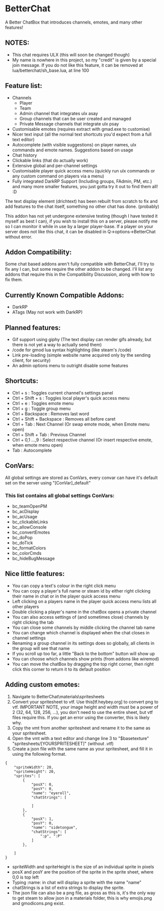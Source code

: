 # BetterChat
A Better ChatBox that introduces channels, emotes, and many other features!
## NOTES: 
- This chat requires ULX (this will soon be changed though)
- My name is nowhere in this project, so my "credit" is given by a special join message. If you do not like this feature, it can be removed at lua/betterchat/sh_base.lua, at line 100

## Feature list:
- Channels
  - Player
  - Team
  - Admin channel that integrates ulx asay
  - Group channels that can be user created and managed
  - Private Message channels that integrate ulx psay
- Customisable emotes (requires extract with gmad.exe to customise) 
- Nicer text input (all the normal text shortcuts you'd expect from a full text editor)
- Autocomplete (with visible suggestions) on player names, ulx commands and emote names. Suggestions based on usage
- Chat history
- Clickable links (that do actually work)
- Extensive global and per-channel settings
- Customisable player quick access menu (quickly run ulx commands or any custom command on players via a menu)
- Fully integrated DarkRP Support (Including groups, FAdmin, PM, etc.)
and many more smaller features, you just gotta try it out to find them all! :D

The text display element (drichtext) has been rebuilt from scratch to fix and add features to the chat itself, something no other chat has done. (probably)

This addon has not yet undergone extensive testing (though I have tested it myself as best I can), if you wish to install this on a server, please notify me so I can monitor it while in use by a larger player-base. 
If a player on your server does not like this chat, it can be disabled in Q->options->BetterChat without error.

## Addon Compatibility:
Some chat based addons aren't fully compatible with BetterChat, I'll try to fix any I can, but some require the other addon to be changed. I'll list any addons that require this in the Compatibility Discussion, along with how to fix them.

## Currently Known Compatible Addons:
- DarkRP
- ATags (May not work with DarkRP)

## Planned features:
- Gif support using giphy (The text display can render gifs already, but there is not yet a way to actually send them)
- /code for gmod lua syntax highlighting (like steam's /code)
- Link pre-loading (simple website name acquired only by the sending client, for security)
- An admin options menu to outright disable some features

## Shortcuts:
- Ctrl + s : Toggles current channel's settings panel
- Ctrl + Shift + s : Toggles local player's quick access menu
- Ctrl + e : Toggles emote menu
- Ctrl + g : Toggle group menu
- Ctrl + Backspace : Removes last word
- Ctrl + Shift + Backspace : Removes all before caret
- Ctrl + Tab : Next Channel (Or swap emote mode, when Emote menu open)
- Ctrl + Shift + Tab : Previous Channel
- Ctrl + 0,1 ...,9 : Select respective channel (Or insert respective emote, when emote menu open)
- Tab : Autocomplete

## ConVars:
All global settings are stored as ConVars, every convar can have it's default set on the server using 
"[ConVar]_default"
### This list contains all global settings ConVars:
- bc_teamOpenPM
- bc_acDisplay
- bc_acUsage
- bc_clickableLinks
- bc_allowConsole
- bc_convertEmotes
- bc_doPop
- bc_doTick
- bc_formatColors
- bc_colorCmds
- bc_hideBugMessage

## Nice little features:
- You can copy a text's colour in the right click menu
- You can copy a player's full name or steam id by either right clicking their name in chat or in the player quick access menu
- Left clicking on a players name in the player quick access menu lists all other players
- Double clicking a player's name in the chatBox opens a private channel
- You can also access settings of (and sometimes close) channels by right clicking the tab
- You can close some channels by middle clicking the channel tab name
- You can change which channel is displayed when the chat closes in channel settings
- Renaming a group channel in its settings does so globally, all clients in the group will see that name
- If you scroll up too far, a little "Back to the bottom" button will show up
- You can choose which channels show prints (from addons like wiremod)
- You can move the chatBox by dragging the top right corner, then right click this corner to return it to its default position

## Adding custom emotes:
1. Navigate to BetterChat\materials\spritesheets
2. Convert your spritesheet to vtf. Use this[tf.heybey.org] to convert png to vtf. IMPORTANT NOTE, your image height and width must be a power of 2 (32, 64, 128, 256, ...), you don't need to use the entire sheet, but vtf files require this. If you get an error using the converter, this is likely why. 
3. Copy the vmt from another spritesheet and rename it to the same as your spritesheet.
4. Open the vmt with a text editor and change line 3 to "$basetexture" "spritesheets/[YOURSPRITESHEET]" (without .vtf)
5. Create a json file with the same name as your spritesheet, and fill it in using the following format.
```
{
	"spriteWidth": 20,
	"spriteHeight": 20,
	"sprites": [
		{
			"posX": 0,
			"posY": 0,
			"name": "eyeroll",
			"chatStrings": [

			]
		},
		{
			"posX": 1,
			"posY": 0,
			"name": "sidetongue",
			"chatStrings": [
				":p", ":P"
			]
		},

	]
}
```
- spriteWidth and spriteHeight is the size of an individual sprite in pixels
- posX and posY are the position of the sprite in the sprite sheet, where 0,0 is top left
- Typing :name: in chat will display a sprite with the name "name"
- chatStrings is a list of extra strings to display the sprite.
- The json file can also be a png file, as gross as this is, it's the only way to get steam to allow json in a materials folder, this is why emojis.png and gmodicons.png exist.

